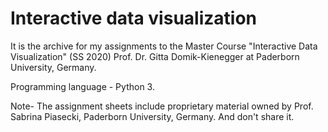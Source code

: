 # Interactive data visualization

It is the archive for my assignments to the Master Course "Interactive Data Visualization" (SS 2020) Prof. Dr. Gitta Domik-Kienegger at Paderborn University, Germany.

Programming language - Python 3.

Note- The assignment sheets include proprietary material owned by Prof. Sabrina Piasecki, Paderborn University, Germany. And don't share it.
